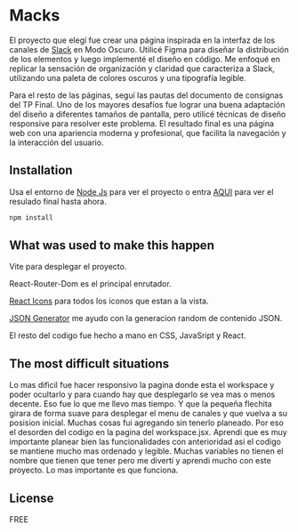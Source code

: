 # Macks

El proyecto que elegí fue crear una página inspirada en la interfaz de los canales de [Slack](https://app.slack.com/) en Modo Oscuro. Utilicé Figma para diseñar la distribución de los elementos y luego implementé el diseño en código. Me enfoqué en replicar la sensación de organización y claridad que caracteriza a Slack, utilizando una paleta de colores oscuros y una tipografía legible.

Para el resto de las páginas, seguí las pautas del documento de consignas del TP Final. Uno de los mayores desafíos fue lograr una buena adaptación del diseño a diferentes tamaños de pantalla, pero utilicé técnicas de diseño responsive para resolver este problema. El resultado final es una página web con una apariencia moderna y profesional, que facilita la navegación y la interacción del usuario.

## Installation

Usa el entorno de [Node Js](https://nodejs.org/en/download/package-manager) para ver el proyecto o entra [AQUI](https://slack-clone-macks-v2.vercel.app/) para ver el resulado final hasta ahora.

```bash
npm install
```

## What was used to make this happen

Vite para desplegar el proyecto.

React-Router-Dom es el principal enrutador.

[React Icons](https://react-icons.github.io/react-icons/) para todos los iconos que estan a la vista.

[JSON Generator](https://json-generator.com/#) me ayudo con la generacion random de contenido JSON.

El resto del codigo fue hecho a mano en CSS, JavaSript y React.

## The most difficult situations

Lo mas dificil fue hacer responsivo la pagina donde esta el workspace y poder ocultarlo y para cuando hay que desplegarlo se vea mas o menos decente. Eso fue lo que me llevo mas tiempo. Y que la pequeña flechita girara de forma suave para desplegar el menu de canales y que vuelva a su posision inicial.
Muchas cosas fui agregando sin tenerlo planeado. Por eso el desorden del codigo en la pagina del workspace.jsx.
Aprendi que es muy importante planear bien las funcionalidades con anterioridad asi el codigo se mantiene mucho mas ordenado y legible. Muchas variables no tienen el nombre que tienen que tener pero me diverti y aprendi mucho con este proyecto. Lo mas importante es que funciona.

## License

FREE
